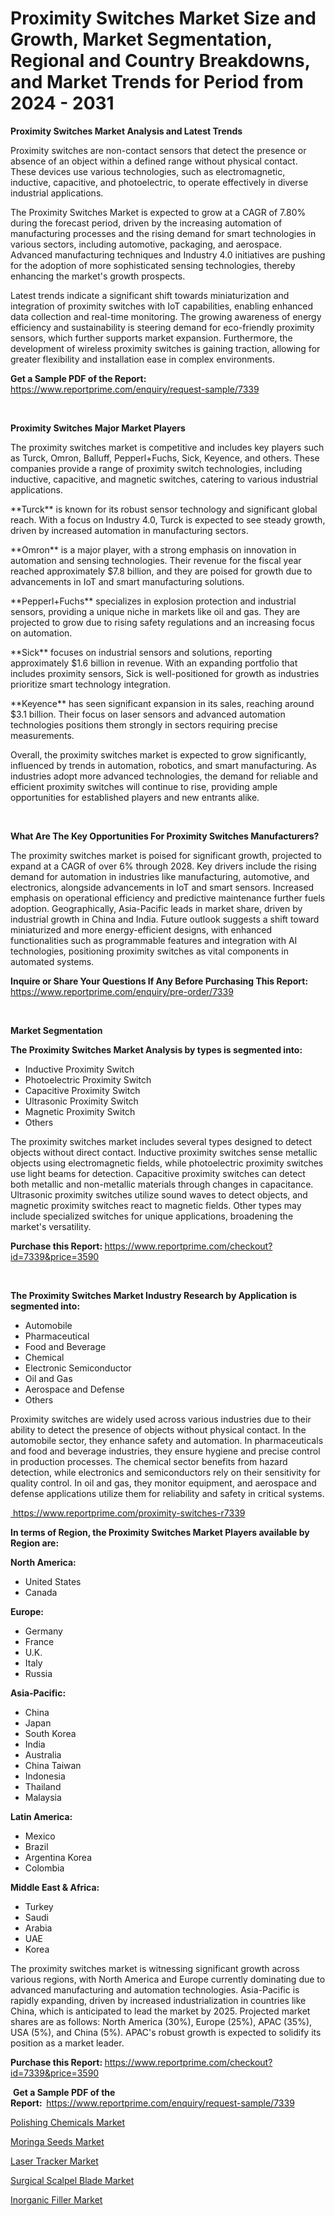 <p><h1>Proximity Switches Market Size and Growth, Market Segmentation, Regional and Country Breakdowns, and Market Trends for Period from 2024 -  2031</h1></p><p><strong>Proximity Switches Market Analysis and Latest Trends</strong></p>
<p><p>Proximity switches are non-contact sensors that detect the presence or absence of an object within a defined range without physical contact. These devices use various technologies, such as electromagnetic, inductive, capacitive, and photoelectric, to operate effectively in diverse industrial applications. </p><p>The Proximity Switches Market is expected to grow at a CAGR of 7.80% during the forecast period, driven by the increasing automation of manufacturing processes and the rising demand for smart technologies in various sectors, including automotive, packaging, and aerospace. Advanced manufacturing techniques and Industry 4.0 initiatives are pushing for the adoption of more sophisticated sensing technologies, thereby enhancing the market's growth prospects.</p><p>Latest trends indicate a significant shift towards miniaturization and integration of proximity switches with IoT capabilities, enabling enhanced data collection and real-time monitoring. The growing awareness of energy efficiency and sustainability is steering demand for eco-friendly proximity sensors, which further supports market expansion. Furthermore, the development of wireless proximity switches is gaining traction, allowing for greater flexibility and installation ease in complex environments.</p></p>
<p><strong>Get a Sample PDF of the Report:&nbsp;</strong> <a href="https://www.reportprime.com/enquiry/request-sample/7339">https://www.reportprime.com/enquiry/request-sample/7339</a></p>
<p>&nbsp;</p>
<p><strong>Proximity Switches Major Market Players</strong></p>
<p><p>The proximity switches market is competitive and includes key players such as Turck, Omron, Balluff, Pepperl+Fuchs, Sick, Keyence, and others. These companies provide a range of proximity switch technologies, including inductive, capacitive, and magnetic switches, catering to various industrial applications.</p><p>**Turck** is known for its robust sensor technology and significant global reach. With a focus on Industry 4.0, Turck is expected to see steady growth, driven by increased automation in manufacturing sectors.</p><p>**Omron** is a major player, with a strong emphasis on innovation in automation and sensing technologies. Their revenue for the fiscal year reached approximately $7.8 billion, and they are poised for growth due to advancements in IoT and smart manufacturing solutions.</p><p>**Pepperl+Fuchs** specializes in explosion protection and industrial sensors, providing a unique niche in markets like oil and gas. They are projected to grow due to rising safety regulations and an increasing focus on automation.</p><p>**Sick** focuses on industrial sensors and solutions, reporting approximately $1.6 billion in revenue. With an expanding portfolio that includes proximity sensors, Sick is well-positioned for growth as industries prioritize smart technology integration.</p><p>**Keyence** has seen significant expansion in its sales, reaching around $3.1 billion. Their focus on laser sensors and advanced automation technologies positions them strongly in sectors requiring precise measurements.</p><p>Overall, the proximity switches market is expected to grow significantly, influenced by trends in automation, robotics, and smart manufacturing. As industries adopt more advanced technologies, the demand for reliable and efficient proximity switches will continue to rise, providing ample opportunities for established players and new entrants alike.</p></p>
<p>&nbsp;</p>
<p><strong>What Are The Key Opportunities For Proximity Switches Manufacturers?</strong></p>
<p><p>The proximity switches market is poised for significant growth, projected to expand at a CAGR of over 6% through 2028. Key drivers include the rising demand for automation in industries like manufacturing, automotive, and electronics, alongside advancements in IoT and smart sensors. Increased emphasis on operational efficiency and predictive maintenance further fuels adoption. Geographically, Asia-Pacific leads in market share, driven by industrial growth in China and India. Future outlook suggests a shift toward miniaturized and more energy-efficient designs, with enhanced functionalities such as programmable features and integration with AI technologies, positioning proximity switches as vital components in automated systems.</p></p>
<p><strong>Inquire or Share Your Questions If Any Before Purchasing This Report:</strong> <a href="https://www.reportprime.com/enquiry/pre-order/7339">https://www.reportprime.com/enquiry/pre-order/7339</a></p>
<p>&nbsp;</p>
<p><strong>Market Segmentation</strong></p>
<p><strong>The Proximity Switches Market Analysis by types is segmented into:</strong></p>
<p><ul><li>Inductive Proximity Switch</li><li>Photoelectric Proximity Switch</li><li>Capacitive Proximity Switch</li><li>Ultrasonic Proximity Switch</li><li>Magnetic Proximity Switch</li><li>Others</li></ul></p>
<p><p>The proximity switches market includes several types designed to detect objects without direct contact. Inductive proximity switches sense metallic objects using electromagnetic fields, while photoelectric proximity switches use light beams for detection. Capacitive proximity switches can detect both metallic and non-metallic materials through changes in capacitance. Ultrasonic proximity switches utilize sound waves to detect objects, and magnetic proximity switches react to magnetic fields. Other types may include specialized switches for unique applications, broadening the market's versatility.</p></p>
<p><strong>Purchase this Report:&nbsp;</strong><a href="https://www.reportprime.com/checkout?id=7339&price=3590">https://www.reportprime.com/checkout?id=7339&price=3590</a></p>
<p>&nbsp;</p>
<p><strong>The Proximity Switches Market Industry Research by Application is segmented into:</strong></p>
<p><ul><li>Automobile</li><li>Pharmaceutical</li><li>Food and Beverage</li><li>Chemical</li><li>Electronic Semiconductor</li><li>Oil and Gas</li><li>Aerospace and Defense</li><li>Others</li></ul></p>
<p><p>Proximity switches are widely used across various industries due to their ability to detect the presence of objects without physical contact. In the automobile sector, they enhance safety and automation. In pharmaceuticals and food and beverage industries, they ensure hygiene and precise control in production processes. The chemical sector benefits from hazard detection, while electronics and semiconductors rely on their sensitivity for quality control. In oil and gas, they monitor equipment, and aerospace and defense applications utilize them for reliability and safety in critical systems.</p></p>
<p><a href="https://www.reportprime.com/proximity-switches-r7339">&nbsp;https://www.reportprime.com/proximity-switches-r7339</a></p>
<p><strong>In terms of Region, the Proximity Switches Market Players available by Region are:</strong></p>
<p>
    <p> <strong> North America: </strong>
        <ul>
            <li>United States</li>
            <li>Canada</li>
        </ul>
        </p> 
    <p> <strong> Europe: </strong>
        <ul>
            <li>Germany</li>
            <li>France</li>
            <li>U.K.</li>
            <li>Italy</li>
            <li>Russia</li>
        </ul>
        </p> 
    <p> <strong> Asia-Pacific: </strong>
        <ul>
            <li>China</li>
            <li>Japan</li>
            <li>South Korea</li>
            <li>India</li>
            <li>Australia</li>
            <li>China Taiwan</li>
            <li>Indonesia</li>
            <li>Thailand</li>
            <li>Malaysia</li>
        </ul>
        </p> 
    <p> <strong> Latin America: </strong>
        <ul>
            <li>Mexico</li>
            <li>Brazil</li>
            <li>Argentina Korea</li>
            <li>Colombia</li>
        </ul>
        </p> 
    <p> <strong> Middle East & Africa: </strong>
        <ul>
            <li>Turkey</li>
            <li>Saudi</li>
            <li>Arabia</li>
            <li>UAE</li>
            <li>Korea</li>
        </ul>
    </p>
    </p>
<p><p>The proximity switches market is witnessing significant growth across various regions, with North America and Europe currently dominating due to advanced manufacturing and automation technologies. Asia-Pacific is rapidly expanding, driven by increased industrialization in countries like China, which is anticipated to lead the market by 2025. Projected market shares are as follows: North America (30%), Europe (25%), APAC (35%), USA (5%), and China (5%). APAC's robust growth is expected to solidify its position as a market leader.</p></p>
<p><strong>Purchase this Report: </strong><a href="https://www.reportprime.com/checkout?id=7339&price=3590">https://www.reportprime.com/checkout?id=7339&price=3590</a></p>
<p>&nbsp;<strong>Get a Sample PDF of the Report:&nbsp;&nbsp;</strong><a href="https://www.reportprime.com/enquiry/request-sample/7339">https://www.reportprime.com/enquiry/request-sample/7339</a></p>
<p><strong></strong></p>
<p><p><a href="https://issuu.com/reportprime-2/docs/polishing-chemicals-market-size-203_293cc6c4bcd5b3">Polishing Chemicals Market</a></p><p><a href="https://www.linkedin.com/pulse/comprehensive-look-product-type-primary-productsprocessed-5fydf?trackingId=lJl2vAUbRU2O2T5VEhil8w%3D%3D">Moringa Seeds Market</a></p><p><a href="https://medium.com/@mayrussel2007/laser-tracker-industry-insights-report-analyzing-laser-tracker-market-trends-applications-and-96adf1c5bfb6">Laser Tracker Market</a></p><p><a href="https://www.linkedin.com/pulse/insights-surgical-scalpel-blade-market-size-which-expanding-vnnjf?trackingId=g02cFqFMSoKT5WxsLo9QAg%3D%3D">Surgical Scalpel Blade Market</a></p><p><a href="https://issuu.com/reportprime-2/docs/inorganic-filler-market-size-2030.p_28066b4266762a">Inorganic Filler Market</a></p></p>